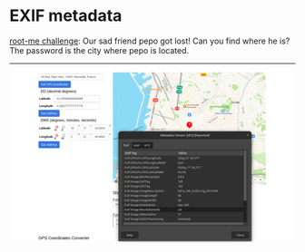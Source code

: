 # EXIF metadata

[root-me challenge](https://www.root-me.org/en/Challenges/Steganography/EXIF-Metadata): Our sad friend pepo got lost! Can you find where he is? The password is the city where pepo is located.

----

![EXIF Metadata](../../_static/images/metadata-exif.png)